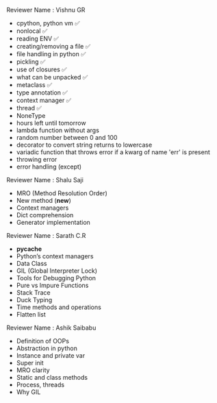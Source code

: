 Reviewer Name : Vishnu GR

- cpython, python vm ✅
- nonlocal ✅
- reading ENV ✅
- creating/removing a file ✅
- file handling in python ✅
- pickling ✅
- use of closures ✅
- what can be unpacked ✅
- metaclass ✅
- type annotation ✅
- context manager ✅
- thread ✅
- NoneType
- hours left until tomorrow
- lambda function without args
- random number between 0 and 100
- decorator to convert string returns to lowercase
- variadic function that throws error if a kwarg of name 'err' is present
- throwing error
- error handling (except)

Reviewer Name : Shalu Saji

- MRO (Method Resolution Order)
- New method (**new**)
- Context managers
- Dict comprehension
- Generator implementation

Reviewer Name : Sarath C.R

- **pycache**
- Python’s context managers
- Data Class
- GIL (Global Interpreter Lock)
- Tools for Debugging Python
- Pure vs Impure Functions
- Stack Trace
- Duck Typing
- Time methods and operations
- Flatten list

Reviewer Name : Ashik Saibabu

- Definition of OOPs
- Abstraction in python
- Instance and private var
- Super init
- MRO clarity
- Static and class methods
- Process, threads
- Why GIL